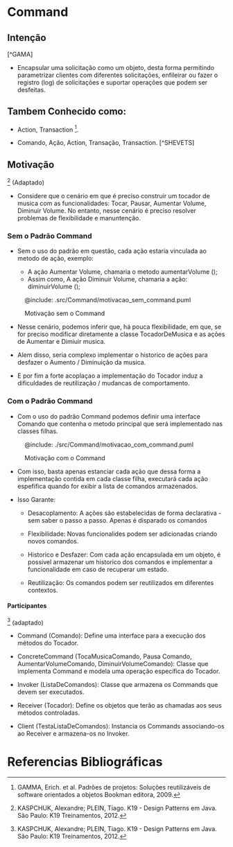 # Command 

## Intenção 

[^GAMA]
- Encapsular uma solicitação como um objeto, desta forma permitindo parametrizar
clientes com diferentes solicitações, enfileirar ou fazer o registro (log) de solicitações
e suportar operações que podem ser desfeitas.

## Tambem Conhecido como:

- Action, Transaction [^GAMMA].

- Comando, Ação, Action, Transação, Transaction. [^SHEVETS]

## Motivação

[^K19] (Adaptado)

- Considere que o cenário em que é preciso construir um tocador de musica com as funcionalidades: Tocar, Pausar, Aumentar Volume, Diminuir Volume. No entanto, nesse cenário é preciso resolver problemas de flexibilidade e manuntenção.

### Sem o Padrão Command

- Sem o uso do padrão em questão, cada ação estaria vinculada ao metodo de ação, exemplo:


  - A ação Aumentar Volume, chamaria o metodo aumentarVolume ();
  - Assim como, A ação Diminuir Volume, chamaria a ação: diminuirVolume ();
  
<figure>

@include: .src/Command/motivacao_sem_command.puml

<figcaption> Motivação sem o Command <figcaption>

</figure>

- Nesse cenário, podemos inferir que, há pouca flexibilidade, em que, se for preciso modificar diretamente a classe TocadorDeMusica e as ações de Aumentar e Dimiuir musica.

- Alem disso, seria complexo implementar o historico de ações para desfazer o Aumento / Diminuição da musica.

- E por fim a forte acoplaçao a implementação do Tocador induz a dificuldades de reutilização / mudancas de comportamento.

### Com o Padrão Command

- Com o uso do padrão Command podemos definir uma interface Comando que contenha o metodo principal que será implementado nas classes filhas. 

<figure>

@include: ./src/Command/motivacao_com_command.puml

<figcaption> Motivação com o Command <figcaption>

</figure>

- Com isso, basta apenas estanciar cada ação que dessa forma a implementação contida em cada classe filha, executará cada ação espefifica quando for exibir a lista de comandos armazenados. 

- Isso Garante: 

  - Desacoplamento: A ações são estabelecidas de forma declarativa - sem saber o passo a passo. Apenas é disparado os comandos
  
  - Flexibilidade: Novas funcionalides podem ser adicionadas criando novos comandos.

  - Historico e Desfazer: Com cada ação encapsulada em um objeto, é possivel armazenar um historico dos comandos e implementar a funcionalidade em caso de recuperar um estado.

  - Reutilização: Os comandos podem ser reutilizados em diferentes contextos. 


#### Participantes

  [^K19] (adaptado)

- Command (Comando): Define uma interface para a execução dos métodos do Tocador.
  
- ConcreteCommand (TocaMusicaComando, Pausa Comando, AumentarVolumeComando, DiminuirVolumeComando): Classe que implementa Command e modela uma operação específica do Tocador.
  
- Invoker (ListaDeComandos): Classe que armazena os Commands que devem ser executados.

- Receiver (Tocador): Define os objetos que terão as chamadas aos seus métodos controladas.

- Client (TestaListaDeComandos): Instancia os Commands associando-os ao Receiver e armazena-os no Invoker.

# Referencias Bibliográficas 

[^GAMMA]: GAMMA, Erich. et al. Padrões de projetos: Soluções reutilizáveis de software orientados a objetos Bookman editora, 2009.

[^K19]: KASPCHUK, Alexandre; PLEIN, Tiago. K19 - Design Patterns em Java. São Paulo: K19 Treinamentos, 2012.

[^SHVETS]: SHVETS, Alexander. Mergulho nos Padrões de Projeto. Refactoring.Guru, 2021.

